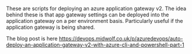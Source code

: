 These are scripts for deploying an azure application gateway v2.  The idea behind these is that app gateway settings can be deployed into the application gateway on a per environment basis.  Particularly useful if the application gateway is being shared.

The blog post is here https://devops.midwolf.co.uk/p/azuredevops/auto-deploy-an-application-gateway-v2-with-azure-cli-and-powershell-part-1
